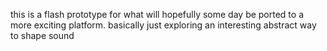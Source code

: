 this is a flash prototype for what will hopefully some day be ported to a more exciting platform. basically just exploring an interesting abstract way to shape sound

